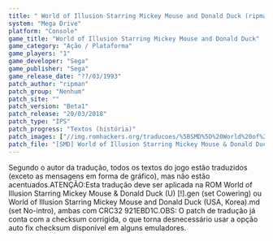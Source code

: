 ```yaml
---
title: " World of Illusion Starring Mickey Mouse and Donald Duck (ripman)"
system: "Mega Drive"
platform: "Console"
game_title: "World of Illusion Starring Mickey Mouse and Donald Duck"
game_category: "Ação / Plataforma"
game_players: "1"
game_developer: "Sega"
game_publisher: "Sega"
game_release_date: "??/03/1993"
patch_author: "ripman"
patch_group: "Nenhum"
patch_site: ""
patch_version: "Beta1"
patch_release: "20/03/2018"
patch_type: "IPS"
patch_progress: "Textos (história)"
patch_images: ["//img.romhackers.org/traducoes/%5BSMD%5D%20World%20of%20Illusion%20Starring%20Mickey%20Mouse%20%2526%20Donald%20Duck%20-%20ripman%20-%201.png","//img.romhackers.org/traducoes/%5BSMD%5D%20World%20of%20Illusion%20Starring%20Mickey%20Mouse%20%2526%20Donald%20Duck%20-%20ripman%20-%202.png","//img.romhackers.org/traducoes/%5BSMD%5D%20World%20of%20Illusion%20Starring%20Mickey%20Mouse%20%2526%20Donald%20Duck%20-%20ripman%20-%203.png"]
patch_file: "[SMD] World of Illusion Starring Mickey Mouse & Donald Duck (U) [!] [T-BR] [T-ripman G-Nenhum] [V-Beta1 A-2018].7z"
---
```

Segundo o autor da tradução, todos os textos do jogo estão traduzidos (exceto as mensagens em forma de gráfico), mas não estão acentuados.ATENÇÃO:Esta tradução deve ser aplicada na ROM World of Illusion Starring Mickey Mouse & Donald Duck (U) [!].gen (set Cowering) ou World of Illusion Starring Mickey Mouse and Donald Duck (USA, Korea).md (set No-intro), ambas com CRC32 921EBD1C.OBS: O patch de tradução já conta com a checksum corrigida, o que torna desnecessário usar a opção auto fix checksum disponível em alguns emuladores.